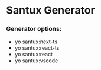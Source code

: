 # Santux Generator

### Generator options:

* yo santux:next-ts
* yo santux:react-ts
* yo santux:react
* yo santux:vscode

